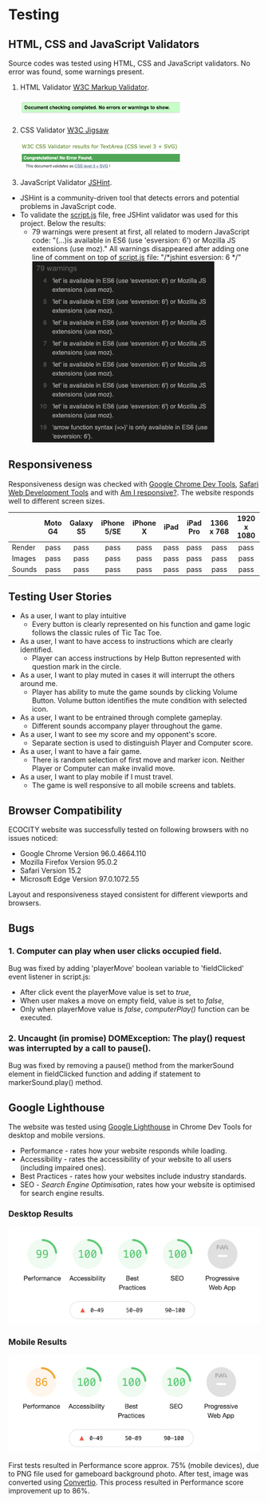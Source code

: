 # Testing
## HTML, CSS and JavaScript Validators
Source codes was tested using HTML, CSS and JavaScript validators. No error was found, some warnings present.
1. HTML Validator [W3C Markup Validator](https://validator.w3.org/).
  
    ![HTML Validator](assets/images/testing/html-validator.png)


2. CSS Validator [W3C Jigsaw](https://jigsaw.w3.org/css-validator/)

    ![CSS Validator](assets/images/testing/jigsaw-css-validator.png)

3. JavaScript Validator [JSHint](https://jshint.com/).

- JSHint is a community-driven tool that detects errors and potential problems in JavaScript code. 
- To validate the [script.js](assets/js/script.js) file, free JSHint validator was used for this project. Below the results:
  - 79 warnings were present at first, all related to modern JavaScript code: "(...)is available in ES6 (use 'esversion: 6') or Mozilla JS extensions (use moz)." All warnings disappeared after adding one line of comment on top of [script.js](assets/js/script.js) file: "/*jshint esversion: 6 */" <br>
    ![JSHint Warnings Example](assets/images/testing/jshint-warnings.png)

## Responsiveness
Responsiveness design was checked with [Google Chrome Dev Tools](https://developer.chrome.com/), [Safari Web Development Tools](https://developer.apple.com/safari/tools/) and with [Am I responsive?](http://ami.responsivedesign.is/). The website responds well to different screen sizes.

|        | Moto G4 | Galaxy S5 | iPhone 5/SE | iPhone X | iPad | iPad Pro | 1366 x 768 | 1920 x 1080 |
|--------|:-------:|:---------:|:-----------:|:--------:|:----:|:--------:|:----------:|:-----------:|
| Render |   pass  |    pass   |     pass    |   pass   | pass |   pass   |    pass    |     pass    |
| Images |   pass  |    pass   |     pass    |   pass   | pass |   pass   |    pass    |     pass    |
| Sounds |   pass  |    pass   |     pass    |   pass   | pass |   pass   |    pass    |     pass    |


## Testing User Stories
- As a user, I want to play intuitive
  - Every button is clearly represented on his function and game logic follows the classic rules of Tic Tac Toe.
- As a user, I want to have access to instructions which are clearly identified.
  - Player can access instructions by Help Button represented with question mark in the circle.
- As a user, I want to play muted in cases it will interrupt the others around me.
  - Player has ability to mute the game sounds by clicking Volume Button. Volume button identifies the mute condition with selected icon.
- As a user, I want to be entrained through complete gameplay.
  - Different sounds accompany player throughout the game.
- As a user, I want to see my score and my opponent's score.
  - Separate section is used to distinguish Player and Computer score.
- As a user, I want to have a fair game.
  - There is random selection of first move and marker icon. Neither Player or Computer can make invalid move.
- As a user, I want to play mobile if I must travel.
  - The game is well responsive to all mobile screens and tablets.

## Browser Compatibility
ECOCITY website was successfully tested on following browsers with no issues noticed:
- Google Chrome Version 96.0.4664.110
- Mozilla Firefox Version 95.0.2
- Safari Version 15.2
- Microsoft Edge Version 97.0.1072.55
  
Layout and responsiveness stayed consistent for different viewports and browsers.
## Bugs
### 1. Computer can play when user clicks occupied field.
Bug was fixed by adding 'playerMove' boolean variable to 'fieldClicked' event listener in script.js:
- After click event the playerMove value is set to *true*,
- When user makes a move on empty field, value is set to *false*,
- Only when playerMove value is *false*, *computerPlay()* function can be executed.
### 2. Uncaught (in promise) DOMException: The play() request was interrupted by a call to pause().
Bug was fixed by removing a pause() method from the markerSound element in fieldClicked function and adding if statement to markerSound.play() method.

## Google Lighthouse
The website was tested using [Google Lighthouse](https://developers.google.com/web/tools/lighthouse) in Chrome Dev Tools for desktop and mobile versions.
- Performance - rates how your website responds while loading.
- Accessibility - rates the accessibility of your website to all users (including impaired ones).
- Best Practices - rates how your websites include industry standards.
- SEO - *Search Engine Optimisation*, rates how your website is optimised for search engine results.
### Desktop Results

![Lighthouse Desktop](assets/images/testing/lighthouse-desktop.png)

### Mobile Results

![Lighthouse Mobile](assets/images/testing/lighthouse-mobile.png)

First tests resulted in Performance score approx. 75% (mobile devices), due to PNG file used for gameboard background photo. After test, image was converted using [Convertio](https://convertio.co/). This process resulted in Performance score improvement up to 86%.
